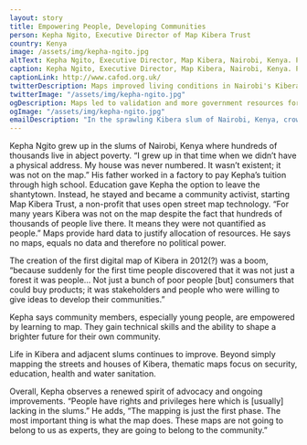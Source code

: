 ```yaml
---
layout: story
title: Empowering People, Developing Communities
person: Kepha Ngito, Executive Director of Map Kibera Trust 
country: Kenya
image: /assets/img/kepha-ngito.jpg
altText: Kepha Ngito, Executive Director, Map Kibera, Nairobi, Kenya. Photo by cafod.org.uk.
caption: Kepha Ngito, Executive Director, Map Kibera, Nairobi, Kenya. Photo by cafod.org.uk.
captionLink: http://www.cafod.org.uk/
twitterDescription: Maps improved living conditions in Nairobi's Kibera slum. Help build a brighter future with #MapGive
twitterImage: "/assets/img/kepha-ngito.jpg"
ogDescription: Maps led to validation and more government resources for the people of Kibera in Nairobi Kenya.
ogImage: "/assets/img/kepha-ngito.jpg"
emailDescription: "In the sprawling Kibera slum of Nairobi, Kenya, crowd-sourced maps provide data used by government to allocate resources that are building a brighter future."
---
```


Kepha Ngito grew up in the slums of Nairobi, Kenya where hundreds of thousands live in abject poverty. “I grew up in that time when we didn’t have a physical address. My house was never numbered. It wasn’t existent; it was not on the map.” His father worked in a factory to pay Kepha’s tuition through high school. Education gave Kepha the option to leave the shantytown. Instead, he stayed and became a community activist, starting Map Kibera Trust, a non-profit that uses open street map technology. “For many years Kibera was not on the map despite the fact that hundreds of thousands of people live there. It means they were not quantified as people.” Maps provide hard data to justify allocation of resources.  He says no maps, equals no data and therefore no political power.

The creation of the first digital map of Kibera in 2012(?) was a boom, “because suddenly for the first time people discovered that it was not just a forest it was people…
Not just a bunch of poor people [but] consumers that could buy products; it was stakeholders and people who were willing to give ideas to develop their communities.”

Kepha says community members, especially young people, are empowered by learning to map.  They gain technical skills and the ability to shape a brighter future for their own community. 

Life in Kibera and adjacent slums continues to improve.  Beyond simply mapping the streets and houses of Kibera, thematic maps focus on security, education, health and water sanitation.  

Overall, Kepha observes a renewed spirit of advocacy and ongoing improvements.
“People have rights and privileges here which is [usually] lacking in the slums.” 
He adds, “The mapping is just the first phase. The most important thing is what the map does. These maps are not going to belong to us as experts, they are going to belong to the community.”
